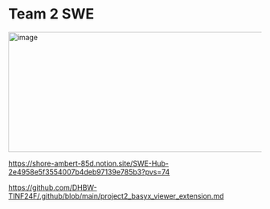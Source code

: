 # Team 2 SWE 
<img width="1146" height="239" alt="image" src="https://github.com/user-attachments/assets/85cc6ea5-868e-409a-ab55-8a82f2655845" />

https://shore-ambert-85d.notion.site/SWE-Hub-2e4958e5f3554007b4deb97139e785b3?pvs=74

https://github.com/DHBW-TINF24F/.github/blob/main/project2_basyx_viewer_extension.md

